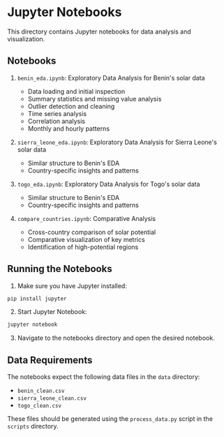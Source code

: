 # Jupyter Notebooks

This directory contains Jupyter notebooks for data analysis and visualization.

## Notebooks

1. `benin_eda.ipynb`: Exploratory Data Analysis for Benin's solar data
   - Data loading and initial inspection
   - Summary statistics and missing value analysis
   - Outlier detection and cleaning
   - Time series analysis
   - Correlation analysis
   - Monthly and hourly patterns

2. `sierra_leone_eda.ipynb`: Exploratory Data Analysis for Sierra Leone's solar data
   - Similar structure to Benin's EDA
   - Country-specific insights and patterns

3. `togo_eda.ipynb`: Exploratory Data Analysis for Togo's solar data
   - Similar structure to Benin's EDA
   - Country-specific insights and patterns

4. `compare_countries.ipynb`: Comparative Analysis
   - Cross-country comparison of solar potential
   - Comparative visualization of key metrics
   - Identification of high-potential regions

## Running the Notebooks

1. Make sure you have Jupyter installed:
```bash
pip install jupyter
```

2. Start Jupyter Notebook:
```bash
jupyter notebook
```

3. Navigate to the notebooks directory and open the desired notebook.

## Data Requirements

The notebooks expect the following data files in the `data` directory:
- `benin_clean.csv`
- `sierra_leone_clean.csv`
- `togo_clean.csv`

These files should be generated using the `process_data.py` script in the `scripts` directory.
